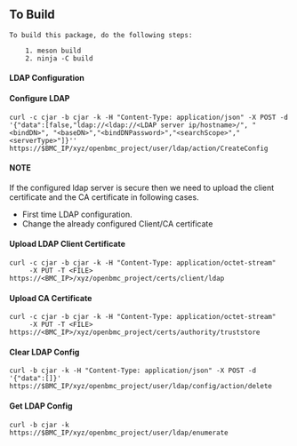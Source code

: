 ## To Build

```
To build this package, do the following steps:

    1. meson build
    2. ninja -C build
```

#### LDAP Configuration

#### Configure LDAP

```
curl -c cjar -b cjar -k -H "Content-Type: application/json" -X POST -d '{"data":[false,"ldap://<ldap://<LDAP server ip/hostname>/", "<bindDN>", "<baseDN>","<bindDNPassword>","<searchScope>","<serverType>"]}''  https://$BMC_IP/xyz/openbmc_project/user/ldap/action/CreateConfig

```

#### NOTE

If the configured ldap server is secure then we need to upload the client
certificate and the CA certificate in following cases.

- First time LDAP configuration.
- Change the already configured Client/CA certificate

#### Upload LDAP Client Certificate

```
curl -c cjar -b cjar -k -H "Content-Type: application/octet-stream"
     -X PUT -T <FILE> https://<BMC_IP>/xyz/openbmc_project/certs/client/ldap
```

#### Upload CA Certificate

```
curl -c cjar -b cjar -k -H "Content-Type: application/octet-stream"
     -X PUT -T <FILE> https://<BMC_IP>/xyz/openbmc_project/certs/authority/truststore
```

#### Clear LDAP Config

```
curl -b cjar -k -H "Content-Type: application/json" -X POST -d '{"data":[]}' https://$BMC_IP/xyz/openbmc_project/user/ldap/config/action/delete
```

#### Get LDAP Config

```
curl -b cjar -k https://$BMC_IP/xyz/openbmc_project/user/ldap/enumerate
```
